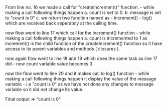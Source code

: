 From line no. 16 we made a call for "createIncrement()" function.
    - while making a call following things happen
        a. count is set to 0.
        b. message is set to "count is 0"
        c. we return two function named as
            - increment()
            - log()
            which are received back seperately at the calling time.

now flow went to line 17 which call for the increment() function
    - while making a call following things happen
        a. count is incremented to 1 as increment() is the child function of the createIncrement() function
            so it have access to its parent variables and methods ( closures ).
        
now again flow went to line 18 and 19 which does the same task as line 17 did
    - now count variable value becomes 3

now the flow went to line 20 and it makes call to log() function
    - while making a call following things happen
        it display the value of the message variable
        - i.e "count is 0" as we have not done any changes to message variable so it did not change its value.



Final output => "count is 0"






















